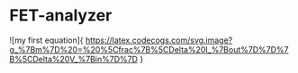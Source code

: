# FET-analyzer

![my first equation]{ https://latex.codecogs.com/svg.image?g_%7Bm%7D%20=%20%5Cfrac%7B%5CDelta%20I_%7Bout%7D%7D%7B%5CDelta%20V_%7Bin%7D%7D } 
